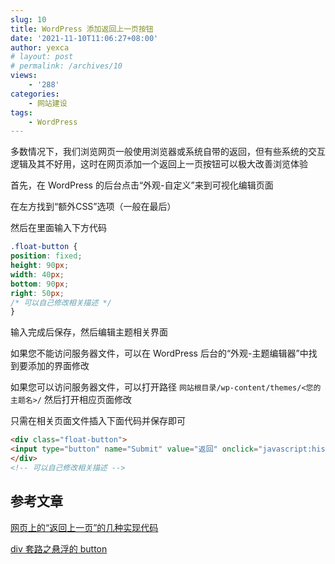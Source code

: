 ```yaml
---
slug: 10
title: WordPress 添加返回上一页按钮
date: '2021-11-10T11:06:27+08:00'
author: yexca
# layout: post
# permalink: /archives/10
views:
    - '288'
categories:
    - 网站建设
tags:
    - WordPress
---
```


多数情况下，我们浏览网页一般使用浏览器或系统自带的返回，但有些系统的交互逻辑及其不好用，这时在网页添加一个返回上一页按钮可以极大改善浏览体验

首先，在 WordPress 的后台点击“外观-自定义”来到可视化编辑页面

在左方找到“额外CSS”选项（一般在最后）

然后在里面输入下方代码

```css
.float-button {
position: fixed;
height: 90px;
width: 40px;
bottom: 90px;
right: 50px;
/* 可以自己修改相关描述 */
}
```

输入完成后保存，然后编辑主题相关界面

如果您不能访问服务器文件，可以在 WordPress 后台的“外观-主题编辑器”中找到要添加的界面修改

如果您可以访问服务器文件，可以打开路径 `网站根目录/wp-content/themes/<您的主题名>/` 然后打开相应页面修改

只需在相关页面文件插入下面代码并保存即可

```html
<div class="float-button">
<input type="button" name="Submit" value="返回" onclick="javascript:history.back(-1);">
</div>
<!-- 可以自己修改相关描述 -->
```

## 参考文章

[网页上的“返回上一页”的几种实现代码](https://www.cnblogs.com/Julia-Yuan/p/7978888.html)

[div 套路之悬浮的 button](https://blog.csdn.net/qq_34266804/article/details/88316086)
